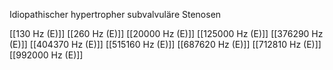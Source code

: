 Idiopathischer hypertropher subvalvuläre Stenosen

[[130 Hz (E)]]
[[260 Hz (E)]]
[[20000 Hz (E)]]
[[125000 Hz (E)]]
[[376290 Hz (E)]]
[[404370 Hz (E)]]
[[515160 Hz (E)]]
[[687620 Hz (E)]]
[[712810 Hz (E)]]
[[992000 Hz (E)]]